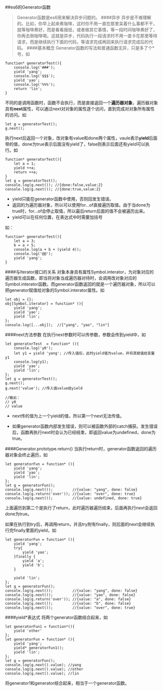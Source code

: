##es6的Generator函数
>Generator函数是es6用来解决异步问题的。
####异步
异步是不难理解的。比如，你早上起来煮咖啡，这时你不用一直在那里呆着什么事都不干，就等咖啡煮好，而是看看报纸，或者做其它事情，等一段时间咖啡煮好了，你再去倒咖啡喝。这就是异步，代码执行一段请求时不用一直卡在那里等待请求，而是继续执行下面的代码，等请求完成再回来执行请求完成后的代码。
####基本概念
Generator函数的写法和普通函数无异，只是多了个*号，如

	function* generatorTest(){
        console.log('###');
        yield 'yang';
        console.log('$$$');
        yield 'yao';
        console.log('%%%');
        return 'lin';
    }

不同的是调用函数时，函数不会执行，而是直接返回一个**遍历器对象**，遍历器对象具有**next**属性，可以通过next对对象的属性逐个访问，直到完成对对象所有属性的访问。如

	let g = generatorTest();
    g.next();

执行next后返回一个对象，改对象有value和done两个属性，vaule表示**yield**后面带的值，done为true表示后面没有yield了，false则表示后面还有yield可以执行。如

	function* generatorTest(){
        let a = 1;
        yield ++a;
        return ++a;
    }
    let g = generatorTest();
    console.log(g.next()); //{done:false,value:2}
    console.log(g.next()); //{done:true,value:2}

* yield只能在generator函数中使用，否则回发生错误。
* 返回的为遍历器对象，所以可以使用for...of直接遍历取值。由于当done为true时，for...of会停止取值，所以最后return后面的值不会被遍历出来。
* yield可以在任何位置，在表达式中时需要加括号

如：

	function* generatorTest(){
        let a = 3;
        b = a + 5;
        console.log(a + b + (yield 4));
        console.log('@@');
        yield 'yang';
    }

####与Iterator接口的关系
对象本身具有属性Symbol.interator，为对象对应的遍历器生成函数，即当将对象当成遍历器对待时，会调用改对象对应的Symbol.interator函数。而generator函数返回的就是一个遍历器对象，所以可以把generator赋值给对象的Symbol.interator属性。如

	let obj = {};
    obj[Symbol.iterator] = function* (){
        yield 'yang';
        yield 'yao';
        yield 'lin';
    };
    console.log([...obj]);  //["yang", "yao", "lin"]

####next方法参数
在执行next参数时可以传参数，参数会传到yield中，如

	let generatorTest  = function* (){
        console.log('y0');
        let y1 = yield 'yang'; //传入值后，此时yield值为value，并将其赋值给变量y1
        console.log(y1);
        yield 'yao';
        yield 'lin';
    };
    let g = generatorTest();
    g.next();
    g.next('value'); //传入值value给yield

    //输出：
    // y0
    // value


* next传的值为上一个yield的值，所以第一个next无法传值。

* 如果generator函数内部发生错误，则可以被函数外部的catch捕获。发生错误后，函数再执行next时会认为已经结束，即返回value为undefined，done为true。

####Generator.prototype.return()
当执行return时，generator函数返回的遍历器对象会终止遍历，如

	let generatorFun = function* (){
        yield 'yang';
        yield 'yao';
        yield 'lin';
    };
    let g = generatorFun();
    console.log(g.next());         //{value: "yang", done: false}
    console.log(g.return('over')); //{value: "over", done: true}
    console.log(g.next());         //{value: undefined, done: true}
上面遍历到第二个是执行了return，此时遍历器遍历结束，后面再执行next会返回done为true。

如果在执行到try后，再调用return，并且try附有finally，则后面的next会继续执行完finally里面的yield，如

	let generatorFun = function* (){
        yield 'yang';
        try{
            yield 'yao';
        }finally {
            yield 'a';
            yield 'b';
        }

        yield 'lin';
    };
    let g = generatorFun();
    console.log(g.next());         //{value: "yang", done: false}
    console.log(g.next());         //{value: "yao", done: false}
    console.log(g.return('over')); //{value: "a", done: false}
    console.log(g.next());         //{value: "b", done: false}
    console.log(g.next());         //{value: "over", done: true}

####yield*表达式
将两个generator函数结合起来，如

	let generatorFun1 = function*(){
        yield 'other'
    };
    let generatorFun = function* (){
        yield 'yang';
        yield* generatorFun1();
        yield 'lin';
    };
    let g = generatorFun();
    console.log(g.next().value); //yang
    console.log(g.next().value); //other
    console.log(g.next().value); //lin

将generator1和generator结合起来，相当于一个generator函数。

